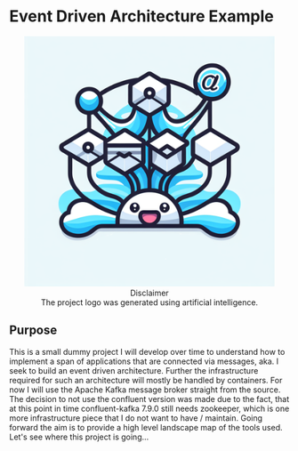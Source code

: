 # Event Driven Architecture Example

<div style="text-align: center; margin-top: 1em;">
    <img src="./static/logo.png" alt="AI generated project logo" style="max-width: 100%; height: auto;" width="450"/>
    <br>Disclaimer
    <br>The project logo was generated using artificial intelligence.
</div>  
  

## Purpose
This is a small dummy project I will develop over time to understand how to implement a span of applications that are connected via messages, aka. I seek to build an event driven architecture. Further the infrastructure required for such an architecture will mostly be handled by containers. For now I will use the Apache Kafka message broker straight from the source. The decision to not use the confluent version was made due to the fact, that at this point in time confluent-kafka 7.9.0 still needs zookeeper, which is one more infrastructure piece that I do not want to have / maintain. Going forward the aim is to provide a high level landscape map of the tools used. Let's see where this project is going...

